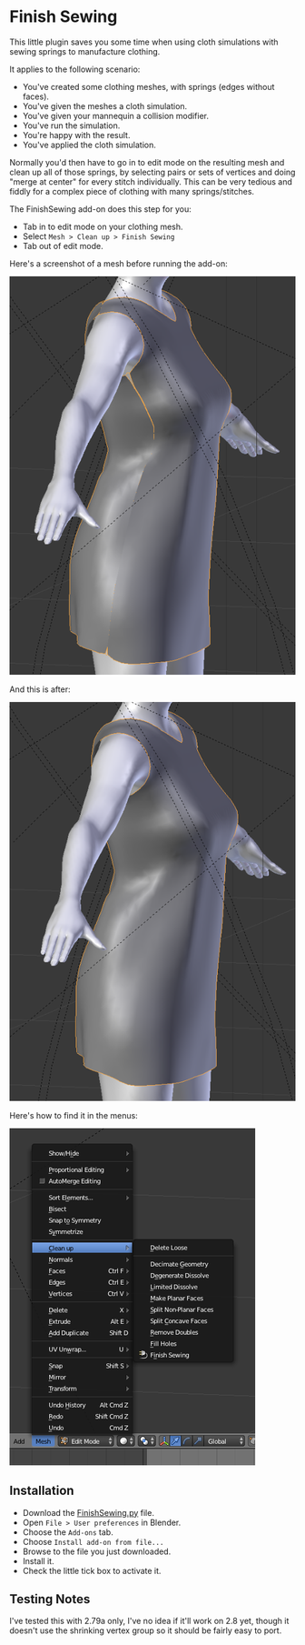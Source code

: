 # Finish Sewing

This little plugin saves you some time when using cloth simulations
with sewing springs to manufacture clothing.

It applies to the following scenario:

* You've created some clothing meshes, with springs (edges without faces).
* You've given the meshes a cloth simulation.
* You've given your mannequin a collision modifier.
* You've run the simulation.
* You're happy with the result.
* You've applied the cloth simulation.

Normally you'd then have to go in to edit mode on the resulting
mesh and clean up all of those springs, by selecting pairs or sets
of vertices and doing "merge at center" for every stitch individually.
This can be very tedious and fiddly for a complex piece of clothing
with many springs/stitches.

The FinishSewing add-on does this step for you:

* Tab in to edit mode on your clothing mesh.
* Select `Mesh > Clean up > Finish Sewing`
* Tab out of edit mode.

Here's a screenshot of a mesh before running the add-on:

![Before](https://raw.githubusercontent.com/billhails/blender-addons/master/images/finish-sewing-before.png)

And this is after:

![After](https://raw.githubusercontent.com/billhails/blender-addons/master/images/finish-sewing-after.png)

Here's how to find it in the menus:

![Menu](https://raw.githubusercontent.com/billhails/blender-addons/master/images/finish-sewing-menu.png)

## Installation

* Download the [FinishSewing.py](https://raw.githubusercontent.com/billhails/blender-addons/master/src/finish-sewing/FinishSewing.py) file.
* Open `File > User preferences` in Blender.
* Choose the `Add-ons` tab.
* Choose `Install add-on from file...`
* Browse to the file you just downloaded.
* Install it.
* Check the little tick box to activate it.

## Testing Notes

I've tested this with 2.79a only, I've no idea if it'll work on 2.8
yet, though it doesn't use the shrinking vertex group so it should
be fairly easy to port.
